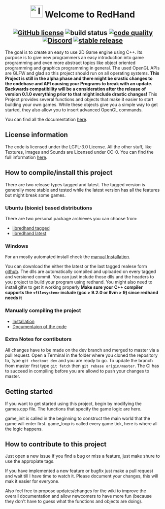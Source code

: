 
<h1 align="center"> <img src="https://github.com/noah1510/redhand/blob/dev-noa/logo/redhand.svg" alt="logo" height="40pt" /> Welcome to RedHand  </h1>

<h2 align="center">
<a href="https://github.com/noah1510/redhand/blob/master/License"><img src="https://img.shields.io/github/license/noah1510/redhand.svg" alt="GitHub license" /></a>
<img src="https://github.com/noah1510/redhand/workflows/CI/badge.svg" alt="build status" />
<a href="https://frontend.code-inspector.com/project/5322/dashboard"><img src="https://www.code-inspector.com/project/5322/score/svg" alt="code quality" /></a>
<a href="https://discord.gg/awjW3aG"><img src="https://discordapp.com/api/guilds/691968013234339881/widget.png" alt="Discord" /></a>
<a href="https://GitHub.com/noah1510/redhand/releases/"><img src="https://img.shields.io/github/v/release/noah1510/redhand.svg" alt="stable release" /></a>
</h2>

The goal is to create an easy to use 2D Game engine using C++.
Its purpose is to give new programmers an easy introduction into game programming and even more abstract topics like object oriented programming and graphics programming in general.
The used OpenGL APIs are GLFW and glad so this project should run on all operating systems.
**This Project is still in the alpha phase and there might be srastic changes to the codebase and API causing your Programs to break with an update.
Backwards compatibility will be a consideration after the release of version 0.1.0 everything prior to that might include drastic changes!**
This Project provides several functions and objects that make it easier to start building your own games.
While these objects give you a simple way to get started, they also allow you to insert advanced OpenGL commands.

You can find all the documentation [here](https://noah1510.github.io/redhand/).

## License information

The code is licensed under the LGPL-3.0 License.
All the other stuff, like Textures, Images and Sounds are Licensed under CC-0.
You can find the full information [here](https://github.com/noah1510/redhand/blob/master/debian/copyright).

## How to compile/install this project

There are two release types tagged and latest.
The tagged version is generally more stable and tested while the latest version has all the features but might break some games.

### Ubuntu (bionic) based distributions

There are two personal package archieves you can choose from:

* [libredhand tagged](https://launchpad.net/~noasakurajin/+archive/ubuntu/libredhand)
* [libredhand latest](https://launchpad.net/~noasakurajin/+archive/ubuntu/libredhand-latest)

### Windows

For an mostly automated install check the [manual Installation](https://noah1510.github.io/redhand/md_doc_markdown_install.html).

You can download the either the latest or the last tagged realese form [github](https://github.com/noah1510/redhand/releases).
The dlls are automatically compiled and uploaded on every tagged and versioned commit.
You can just include those dlls and the headers to you project to build your program using redhand.
You might also need to install glfw to get it working properly
**Make sure your C++ compiler supports the `<filesystem>` include (gcc > 9.2.0 or llvm > 9) since redhand needs it**

### Manually compiling the project

* [Installation](https://noah1510.github.io/redhand/md_doc_markdown_install.html)
* [Documentaion of the code](https://noah1510.github.io/redhand/namespaceredhand.html)

### Extra Notes for contibutors

All changes have to be made on the dev branch and merged to master via a pull request.
Open a Terminal in the folder where you cloned the repository to, type `git checkout dev` and you are ready to go.
To update the branch from master first type `git fetch` then `git rebase origin/master`.
The CI has to succeed in compiling before you are allowd to push your changes to master.

## Getting started

If you want to get started using this project, begin by modifying the games.cpp file.
The functions that specify the game logic are here.

game_init is called in the beginning to construct the main world that the game will enter first.
game_loop is called every game tick, here is where all the logic happens.

## How to contribute to this project

Just open a new issue if you find a bug or miss a feature, just make shure to use the appropiate tags.

If you have implemented a new feature or bugfix just make a pull request and wait till I have time to watch it.
Please document your changes, this will mak it easier for everyone.

Also feel free to propose updates/changes for the wiki to improve the overall documentation and allow newcomers to have more fun (because they don't have to guess what the functions and objects are doing).
